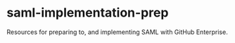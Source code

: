 # saml-implementation-prep
Resources for preparing to, and implementing SAML with GitHub Enterprise.
